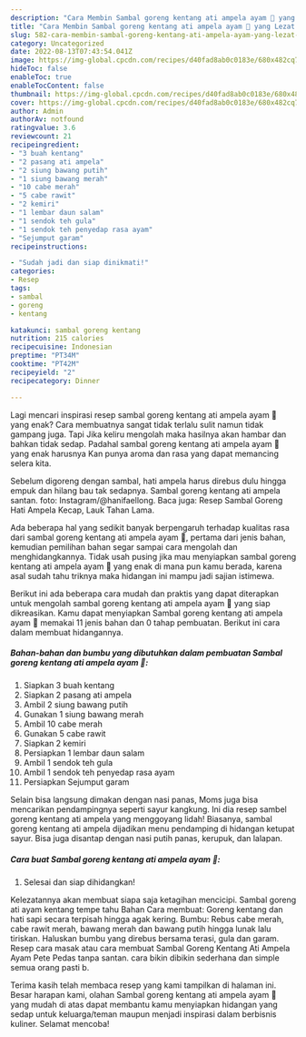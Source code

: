 ```yaml
---
description: "Cara Membin Sambal goreng kentang ati ampela ayam 🐔 yang Lezat Sekali"
title: "Cara Membin Sambal goreng kentang ati ampela ayam 🐔 yang Lezat Sekali"
slug: 582-cara-membin-sambal-goreng-kentang-ati-ampela-ayam-yang-lezat-sekali
category: Uncategorized
date: 2022-08-13T07:43:54.041Z
image: https://img-global.cpcdn.com/recipes/d40fad8ab0c0183e/680x482cq70/sambal-goreng-kentang-ati-ampela-ayam-foto-resep-utama.jpg
hideToc: false
enableToc: true
enableTocContent: false
thumbnail: https://img-global.cpcdn.com/recipes/d40fad8ab0c0183e/680x482cq70/sambal-goreng-kentang-ati-ampela-ayam-foto-resep-utama.jpg
cover: https://img-global.cpcdn.com/recipes/d40fad8ab0c0183e/680x482cq70/sambal-goreng-kentang-ati-ampela-ayam-foto-resep-utama.jpg
author: Admin
authorAv: notfound
ratingvalue: 3.6
reviewcount: 21
recipeingredient:
- "3 buah kentang"
- "2 pasang ati ampela"
- "2 siung bawang putih"
- "1 siung bawang merah"
- "10 cabe merah"
- "5 cabe rawit"
- "2 kemiri"
- "1 lembar daun salam"
- "1 sendok teh gula"
- "1 sendok teh penyedap rasa ayam"
- "Sejumput garam"
recipeinstructions:

- "Sudah jadi dan siap dinikmati!"
categories:
- Resep
tags:
- sambal
- goreng
- kentang

katakunci: sambal goreng kentang 
nutrition: 215 calories
recipecuisine: Indonesian
preptime: "PT34M"
cooktime: "PT42M"
recipeyield: "2"
recipecategory: Dinner

---
```



Lagi mencari inspirasi resep sambal goreng kentang ati ampela ayam 🐔 yang enak? Cara membuatnya sangat tidak terlalu sulit namun tidak gampang juga. Tapi Jika keliru mengolah maka hasilnya akan hambar dan bahkan tidak sedap. Padahal sambal goreng kentang ati ampela ayam 🐔 yang enak harusnya Kan punya aroma dan rasa yang dapat memancing selera kita.


Sebelum digoreng dengan sambal, hati ampela harus direbus dulu hingga empuk dan hilang bau tak sedapnya. Sambal goreng kentang ati ampela santan. foto: Instagram/@hanifaellong. Baca juga: Resep Sambal Goreng Hati Ampela Kecap, Lauk Tahan Lama.

Ada beberapa hal yang sedikit banyak berpengaruh terhadap kualitas rasa dari sambal goreng kentang ati ampela ayam 🐔, pertama dari jenis bahan, kemudian pemilihan bahan segar sampai cara mengolah dan menghidangkannya. Tidak usah pusing jika mau menyiapkan sambal goreng kentang ati ampela ayam 🐔 yang enak di mana pun kamu berada, karena asal sudah tahu triknya maka hidangan ini mampu jadi sajian istimewa.


Berikut ini ada beberapa cara mudah dan praktis yang dapat diterapkan untuk mengolah sambal goreng kentang ati ampela ayam 🐔 yang siap dikreasikan. Kamu dapat menyiapkan Sambal goreng kentang ati ampela ayam 🐔 memakai 11 jenis bahan dan 0 tahap pembuatan. Berikut ini cara dalam membuat hidangannya.

<!--inarticleads1-->

##### Bahan-bahan dan bumbu yang dibutuhkan dalam pembuatan Sambal goreng kentang ati ampela ayam 🐔:

1. Siapkan 3 buah kentang
1. Siapkan 2 pasang ati ampela
1. Ambil 2 siung bawang putih
1. Gunakan 1 siung bawang merah
1. Ambil 10 cabe merah
1. Gunakan 5 cabe rawit
1. Siapkan 2 kemiri
1. Persiapkan 1 lembar daun salam
1. Ambil 1 sendok teh gula
1. Ambil 1 sendok teh penyedap rasa ayam
1. Persiapkan Sejumput garam


Selain bisa langsung dimakan dengan nasi panas, Moms juga bisa mencarikan pendampingnya seperti sayur kangkung. Ini dia resep sambel goreng kentang ati ampela yang menggoyang lidah! Biasanya, sambal goreng kentang ati ampela dijadikan menu pendamping di hidangan ketupat sayur. Bisa juga disantap dengan nasi putih panas, kerupuk, dan lalapan. 

<!--inarticleads2-->

##### Cara buat Sambal goreng kentang ati ampela ayam 🐔:


1. Selesai dan siap dihidangkan!

Kelezatannya akan membuat siapa saja ketagihan mencicipi. Sambal goreng ati ayam kentang tempe tahu Bahan Cara membuat: Goreng kentang dan hati sapi secara terpisah hingga agak kering. Bumbu: Rebus cabe merah, cabe rawit merah, bawang merah dan bawang putih hingga lunak lalu tiriskan. Haluskan bumbu yang direbus bersama terasi, gula dan garam. Resep cara masak atau cara membuat Sambal Goreng Kentang Ati Ampela Ayam Pete Pedas tanpa santan. cara bikin dibikin sederhana dan simple semua orang pasti b. 

Terima kasih telah membaca resep yang kami tampilkan di halaman ini. Besar harapan kami, olahan Sambal goreng kentang ati ampela ayam 🐔 yang mudah di atas dapat membantu kamu menyiapkan hidangan yang sedap untuk keluarga/teman maupun menjadi inspirasi dalam berbisnis kuliner. Selamat mencoba!
